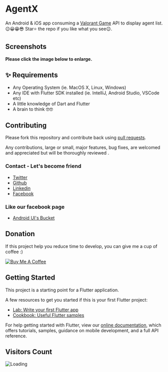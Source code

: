 # AgentX

An Android & iOS app consuming a [Valorant Game](https://valorant-api.com/) API to display agent list. 😉😀😁😎
Star⭐ the repo if you like what you see😉.

## Screenshots

**Please click the image below to enlarge.**


## ✨ Requirements

* Any Operating System (ie. MacOS X, Linux, Windows)
* Any IDE with Flutter SDK installed (ie. IntelliJ, Android Studio, VSCode etc)
* A little knowledge of Dart and Flutter
* A brain to think 🤓🤓

## Contributing

Please fork this repository and contribute back using
[pull requests](https://github.com/Shashank02051997/AgentX-Flutter/pulls).

Any contributions, large or small, major features, bug fixes, are welcomed and appreciated
but will be thoroughly reviewed .

### Contact - Let's become friend
- [Twitter](https://twitter.com/shashank020597)
- [Github](https://github.com/Shashank02051997)
- [Linkedin](https://www.linkedin.com/in/shashank-singhal-a87729b5/)
- [Facebook](https://www.facebook.com/shashanksinghal02)

### Like our facebook page
- [Android UI's Bucket](https://www.facebook.com/androiduisbucket)

## Donation
If this project help you reduce time to develop, you can give me a cup of coffee :) 

<a href="https://www.buymeacoffee.com/mXUuDW7" target="_blank"><img src="https://bmc-cdn.nyc3.digitaloceanspaces.com/BMC-button-images/custom_images/orange_img.png" alt="Buy Me A Coffee" style="height: auto !important;width: auto !important;" ></a>

## Getting Started

This project is a starting point for a Flutter application.

A few resources to get you started if this is your first Flutter project:

- [Lab: Write your first Flutter app](https://flutter.io/docs/get-started/codelab)
- [Cookbook: Useful Flutter samples](https://flutter.io/docs/cookbook)

For help getting started with Flutter, view our 
[online documentation](https://flutter.io/docs), which offers tutorials, 
samples, guidance on mobile development, and a full API reference.

## Visitors Count

<img align="left" src = "https://profile-counter.glitch.me/AgentX-Flutter/count.svg" alt ="Loading">